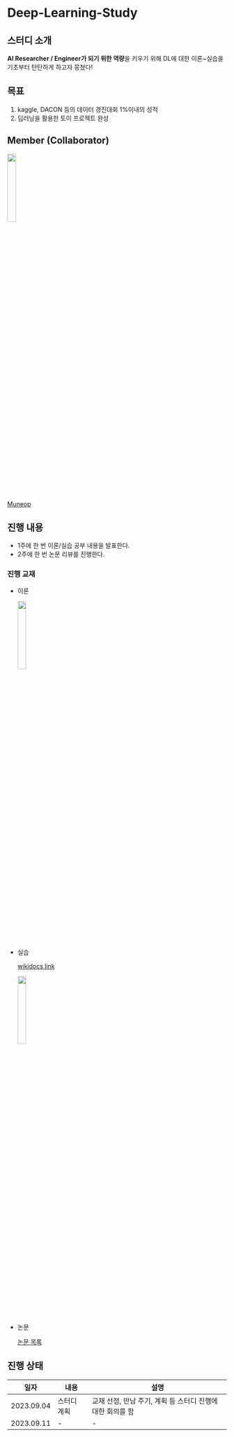 # Deep-Learning-Study


## 스터디 소개
<b>AI Researcher / Engineer가 되기 위한 역량</b>을 키우기 위해 DL에 대한 이론~실습을 기초부터 탄탄하게 하고자 뭉쳤다!

## 목표
1. kaggle, DACON 등의 데이터 경진대회 1%이내의 성적
2. 딥러닝을 활용한 토이 프로젝트 완성

## Member (Collaborator)
<img width="20%" src="https://avatars.githubusercontent.com/u/39001244?v=4"/>

[Muneop](https://github.com/Muneop)

## 진행 내용
 - 1주에 한 번 이론/실습 공부 내용을 발표한다.
 - 2주에 한 번 논문 리뷰를 진행한다.

### 진행 교재
 - 이론

    <img width="20%" src="https://www.hanbit.co.kr/data/books/B8475831198_l.jpg"/>


 - 실습

   [wikidocs link](https://wikidocs.net/book/2788)

   <img width="20%" src="https://wikidocs.net/images//book/1_t6hCM90evdnlPw4l9VK3AQ.png"/>


 - 논문

    [논문 목록](https://github.com/mingeun128/Deep-Learning-Study/tree/main/paper)

## 진행 상태
|일자|내용|설명|
|------|---|---|
|2023.09.04|스터디 계획|교재 선정, 만남 주기, 계획 등 스터디 진행에 대한 회의를 함|
|2023.09.11|-|-|